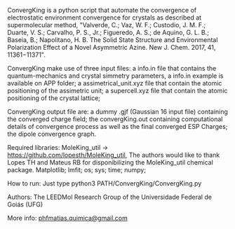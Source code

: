ConvergKing is a python script that automate the convergence of electrostatic environment convergence for crystals as described at supermolecular method, "Valverde, C.; Vaz, W. F.; Custodio, J. M. F.; Duarte, V. S.; Carvalho, P. S., Jr.; Figueredo, A. S.; de Aquino, G. L. B.; Baseia, B.; Napolitano, H. B. The Solid State Structure and Environmental Polarization Effect of a Novel Asymmetric Azine. New J. Chem. 2017, 41, 11361−11371".

ConvergKing make use of three input files: 
    a info.in file that contains the quantum-mechanics and crystal simmetry parameters, a info.in example is available on APP folder;
    a assimetrical_unit.xyz file that contain the atomic positioning of the assimetric unit;
    a supercell.xyz file that contain the atomic positioning of the crystal lattice;

ConvergKing output file are:
    a dummy .gjf (Gaussian 16 input file) containing the converged charge field;
    the convergKing.out containing computational details of convergence process as well as the final converged ESP Charges;
    the dipole convergence graph.

Required libraries:
    MoleKing_util -> https://github.com/lopesth/MoleKing_util, The authors would like to thank Lopes TH and Mateus RB for disponibilizing the MoleKing_util chemical package. 
    Matplotlib;
    lmfit;
    os;
    sys;
    time;
    numpy;

How to run:
    Just type python3 PATH/ConvergKing/ConvergKing.py

Authors: The LEEDMol Research Group of the Universidade Federal de Goiás (UFG)

More info:
    phfmatias.quimica@gmail.com
